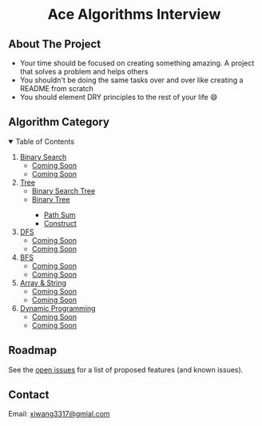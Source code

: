 
<!-- PROJECT LOGO -->
<br />

  <h1 align="center">Ace Algorithms Interview</h1>

</p>


## About The Project

* Your time should be focused on creating something amazing. A project that solves a problem and helps others
* You shouldn't be doing the same tasks over and over like creating a README from scratch
* You should element DRY principles to the rest of your life :smile:


## Algorithm Category
<!-- TABLE OF CONTENTS -->

<details open="open">
  <summary>Table of Contents</summary>
  <ol>
    <li>
      <a href="#Binary Search">Binary Search</a>
      <ul>
        <li><a href="#prerequisites">Coming Soon</a></li>
        <li><a href="#installation">Coming Soon</a></li>
      </ul>
    </li>
    <li>
      <a href="#Tree">Tree</a>
      <ul>
        <li><a href="#prerequisites">Binary Search Tree</a></li>
        <li><a href="#installation">Binary Tree</a></li>
            <ul>
            <li><a href="#prerequisites">Path Sum</a></li>
            <li><a href="#installation">Construct</a></li>
          </ul>
      </ul>
    </li>
    <li>
      <a href="#DFS">DFS</a>
      <ul>
        <li><a href="#prerequisites">Coming Soon</a></li>
        <li><a href="#installation">Coming Soon</a></li>
      </ul>
    </li>
    <li>
      <a href="#BFS">BFS</a>
      <ul>
        <li><a href="#prerequisites">Coming Soon</a></li>
        <li><a href="#installation">Coming Soon</a></li>
      </ul>
    </li>
    <li>
      <a href="#array">Array & String</a>
      <ul>
        <li><a href="#prerequisites">Coming Soon</a></li>
        <li><a href="#installation">Coming Soon</a></li>
      </ul>
    </li>
    <li>
      <a href="#DP">Dynamic Programming</a>
      <ul>
        <li><a href="#prerequisites">Coming Soon</a></li>
        <li><a href="#installation">Coming Soon</a></li>
      </ul>
    </li>
  </ol>
</details>


<!-- ROADMAP -->

## Roadmap

See the [open issues](https://github.com/othneildrew/Best-README-Template/issues) for a list of proposed features (and known issues).


<!-- CONTACT -->

## Contact

Email: xiwang3317@gmial.com


